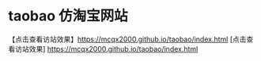 # taobao    仿淘宝网站
 【点击查看访站效果】https://mcqx2000.github.io/taobao/index.html
[点击查看访站效果] https://mcqx2000.github.io/taobao/index.html
